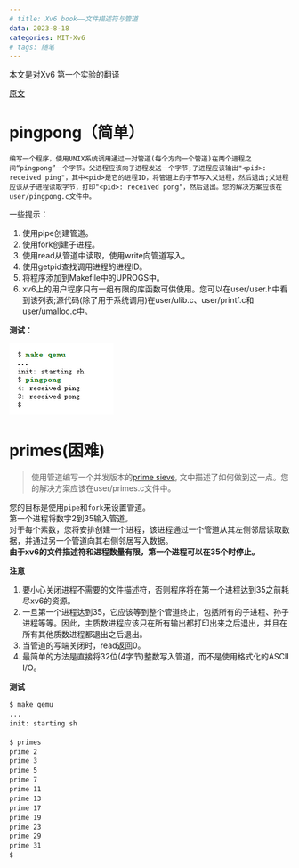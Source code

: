 ```yaml
---
# title: Xv6 book——文件描述符与管道
data: 2023-8-18
categories: MIT-Xv6
# tags: 随笔
---
```

本文是对Xv6 第一个实验的翻译


[原文](https://pdos.csail.mit.edu/6.828/2021/labs/util.html)
# pingpong（简单）
`编写一个程序，使用UNIX系统调用通过一对管道(每个方向一个管道)在两个进程之间“pingpong”一个字节。父进程应该向子进程发送一个字节;子进程应该输出"<pid>: received ping"，其中<pid>是它的进程ID，将管道上的字节写入父进程，然后退出;父进程应该从子进程读取字节，打印"<pid>: received pong"，然后退出。您的解决方案应该在user/pingpong.c文件中。`

一些提示：
1. 使用pipe创建管道。 
2. 使用fork创建子进程。
3. 使用read从管道中读取，使用write向管道写入。
4. 使用getpid查找调用进程的进程ID。 
5. 将程序添加到Makefile中的UPROGS中。 
6. xv6上的用户程序只有一组有限的库函数可供使用。您可以在user/user.h中看到该列表;源代码(除了用于系统调用)在user/ulib.c、user/printf.c和user/umalloc.c中。
   
**测试：**
​

![测试截图](/downloads/image/image1.png)

# primes(困难)

> 使用管道编写一个并发版本的[prime sieve](https://swtch.com/~rsc/thread/), 文中描述了如何做到这一点。您的解决方案应该在user/primes.c文件中。

您的目标是使用`pipe`和`fork`来设置管道。\
第一个进程将数字2到35输入管道。\
对于每个素数，您将安排创建一个进程，该进程通过一个管道从其左侧邻居读取数据，并通过另一个管道向其右侧邻居写入数据。\
**由于xv6的文件描述符和进程数量有限，第一个进程可以在35个时停止。**

**注意**
1. 要小心关闭进程不需要的文件描述符，否则程序将在第一个进程达到35之前耗尽xv6的资源。
2. 一旦第一个进程达到35，它应该等到整个管道终止，包括所有的子进程、孙子进程等等。因此，主质数进程应该只在所有输出都打印出来之后退出，并且在所有其他质数进程都退出之后退出。
3. 当管道的写端关闭时，read返回0。
4. 最简单的方法是直接将32位(4字节)整数写入管道，而不是使用格式化的ASCII I/O。

**测试**
```sh
$ make qemu
...
init: starting sh

$ primes
prime 2
prime 3
prime 5
prime 7
prime 11
prime 13
prime 17
prime 19
prime 23
prime 29
prime 31
$
```
